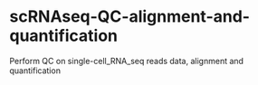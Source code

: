 # scRNAseq-QC-alignment-and-quantification
Perform QC on single-cell_RNA_seq reads data, alignment and quantification
